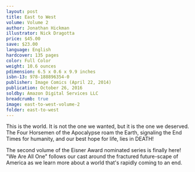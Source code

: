 ```yaml
---
layout: post
title: East to West
volume: Volume 2
author: Jonathan Hickman
illustrator: Nick Dragotta
price: $45.00
save: $23.00
language: English
hardcover: 135 pages
color: Full Color
weight: 10.6 ounces
pdimension: 6.5 x 0.6 x 9.9 inches
isbn-13: 978-188896354-0
publisher: Image Comics (April 22, 2014)
publication: October 26, 2016
soldby: Amazon Digital Services LLC
breadcrumb: true
image: east-to-west-volume-2
folder: east-to-west
---
```


This is the world. It is not the one we wanted, but it is the one we deserved. The Four Horsemen of the Apocalypse roam the Earth, signaling the End Times for humanity, and our best hope for life, lies in DEATH!

The second volume of the Eisner Award nominated series is finally here! "We Are All One" follows our cast around the fractured future-scape of America as we learn more about a world that's rapidly coming to an end.
